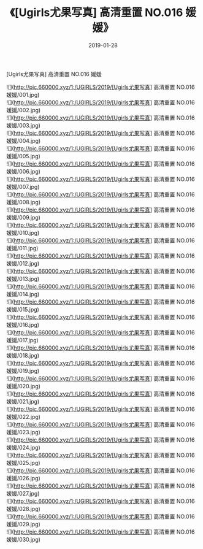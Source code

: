 ﻿---
layout: post
title:  《[Ugirls尤果写真] 高清重置 NO.016 媛媛》
date:   2019-01-28
img: http://pic.660000.xyz/1:/UGIRLS/2019/[Ugirls尤果写真] 高清重置 NO.016 媛媛/000.jpg
categories: [美女, 清纯, 唯美]
---

[Ugirls尤果写真] 高清重置 NO.016 媛媛

 ![](http://pic.660000.xyz/1:/UGIRLS/2019/[Ugirls尤果写真] 高清重置 NO.016 媛媛/001.jpg) <br>![](http://pic.660000.xyz/1:/UGIRLS/2019/[Ugirls尤果写真] 高清重置 NO.016 媛媛/002.jpg) <br>![](http://pic.660000.xyz/1:/UGIRLS/2019/[Ugirls尤果写真] 高清重置 NO.016 媛媛/003.jpg) <br>![](http://pic.660000.xyz/1:/UGIRLS/2019/[Ugirls尤果写真] 高清重置 NO.016 媛媛/004.jpg) <br>![](http://pic.660000.xyz/1:/UGIRLS/2019/[Ugirls尤果写真] 高清重置 NO.016 媛媛/005.jpg) <br>![](http://pic.660000.xyz/1:/UGIRLS/2019/[Ugirls尤果写真] 高清重置 NO.016 媛媛/006.jpg) <br>![](http://pic.660000.xyz/1:/UGIRLS/2019/[Ugirls尤果写真] 高清重置 NO.016 媛媛/007.jpg) <br>![](http://pic.660000.xyz/1:/UGIRLS/2019/[Ugirls尤果写真] 高清重置 NO.016 媛媛/008.jpg) <br>![](http://pic.660000.xyz/1:/UGIRLS/2019/[Ugirls尤果写真] 高清重置 NO.016 媛媛/009.jpg) <br>![](http://pic.660000.xyz/1:/UGIRLS/2019/[Ugirls尤果写真] 高清重置 NO.016 媛媛/010.jpg) <br>![](http://pic.660000.xyz/1:/UGIRLS/2019/[Ugirls尤果写真] 高清重置 NO.016 媛媛/011.jpg) <br>![](http://pic.660000.xyz/1:/UGIRLS/2019/[Ugirls尤果写真] 高清重置 NO.016 媛媛/012.jpg) <br>![](http://pic.660000.xyz/1:/UGIRLS/2019/[Ugirls尤果写真] 高清重置 NO.016 媛媛/013.jpg) <br>![](http://pic.660000.xyz/1:/UGIRLS/2019/[Ugirls尤果写真] 高清重置 NO.016 媛媛/014.jpg) <br>![](http://pic.660000.xyz/1:/UGIRLS/2019/[Ugirls尤果写真] 高清重置 NO.016 媛媛/015.jpg) <br>![](http://pic.660000.xyz/1:/UGIRLS/2019/[Ugirls尤果写真] 高清重置 NO.016 媛媛/016.jpg) <br>![](http://pic.660000.xyz/1:/UGIRLS/2019/[Ugirls尤果写真] 高清重置 NO.016 媛媛/017.jpg) <br>![](http://pic.660000.xyz/1:/UGIRLS/2019/[Ugirls尤果写真] 高清重置 NO.016 媛媛/018.jpg) <br>![](http://pic.660000.xyz/1:/UGIRLS/2019/[Ugirls尤果写真] 高清重置 NO.016 媛媛/019.jpg) <br>![](http://pic.660000.xyz/1:/UGIRLS/2019/[Ugirls尤果写真] 高清重置 NO.016 媛媛/020.jpg) <br>![](http://pic.660000.xyz/1:/UGIRLS/2019/[Ugirls尤果写真] 高清重置 NO.016 媛媛/021.jpg) <br>![](http://pic.660000.xyz/1:/UGIRLS/2019/[Ugirls尤果写真] 高清重置 NO.016 媛媛/022.jpg) <br>![](http://pic.660000.xyz/1:/UGIRLS/2019/[Ugirls尤果写真] 高清重置 NO.016 媛媛/023.jpg) <br>![](http://pic.660000.xyz/1:/UGIRLS/2019/[Ugirls尤果写真] 高清重置 NO.016 媛媛/024.jpg) <br>![](http://pic.660000.xyz/1:/UGIRLS/2019/[Ugirls尤果写真] 高清重置 NO.016 媛媛/025.jpg) <br>![](http://pic.660000.xyz/1:/UGIRLS/2019/[Ugirls尤果写真] 高清重置 NO.016 媛媛/026.jpg) <br>![](http://pic.660000.xyz/1:/UGIRLS/2019/[Ugirls尤果写真] 高清重置 NO.016 媛媛/027.jpg) <br>![](http://pic.660000.xyz/1:/UGIRLS/2019/[Ugirls尤果写真] 高清重置 NO.016 媛媛/028.jpg) <br>![](http://pic.660000.xyz/1:/UGIRLS/2019/[Ugirls尤果写真] 高清重置 NO.016 媛媛/029.jpg) <br>![](http://pic.660000.xyz/1:/UGIRLS/2019/[Ugirls尤果写真] 高清重置 NO.016 媛媛/030.jpg) <br>
